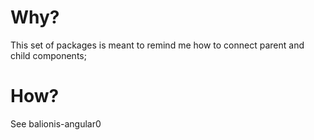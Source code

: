 # Why?

This set of packages is meant to remind me how to connect parent and child components; 

# How?

See balionis-angular0

